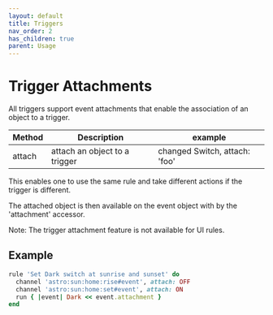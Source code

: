 ```yaml
---
layout: default
title: Triggers
nav_order: 2
has_children: true
parent: Usage
---
```


# Trigger Attachments

All triggers support event attachments that enable the association of an object to a trigger.

| Method | Description                   | example                       |
|--------|-------------------------------|-------------------------------|
| attach | attach an object to a trigger | changed Switch, attach: 'foo' |

This enables one to use the same rule and take different actions if the trigger is different. 

The attached object is then available on the event object with by the 'attachment' accessor.

Note: The trigger attachment feature is not available for UI rules.

## Example

```ruby
rule 'Set Dark switch at sunrise and sunset' do
  channel 'astro:sun:home:rise#event', attach: OFF
  channel 'astro:sun:home:set#event', attach: ON
  run { |event| Dark << event.attachment }
end
```

